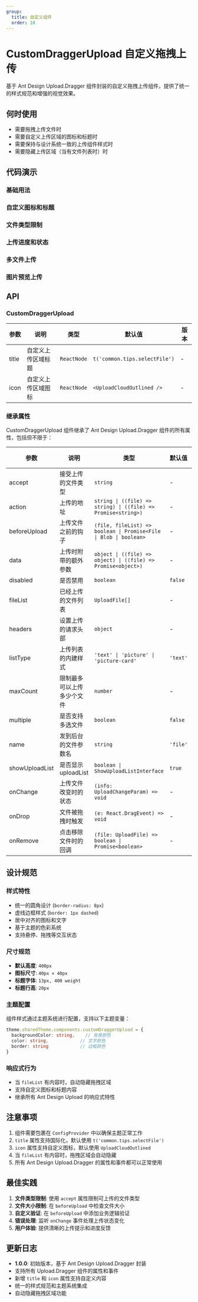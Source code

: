 ```yaml
---
group:
  title: 自定义组件
  order: 10
---
```


# CustomDraggerUpload 自定义拖拽上传

基于 Ant Design Upload.Dragger 组件封装的自定义拖拽上传组件，提供了统一的样式规范和增强的视觉效果。

## 何时使用

- 需要拖拽上传文件时
- 需要自定义上传区域的图标和标题时
- 需要保持与设计系统一致的上传组件样式时
- 需要隐藏上传区域（当有文件列表时）时

## 代码演示

### 基础用法

<code src="./demo/basic.tsx"></code>

### 自定义图标和标题

<code src="./demo/customIcon.tsx"></code>

### 文件类型限制

<code src="./demo/fileTypes.tsx"></code>

### 上传进度和状态

<code src="./demo/uploadStatus.tsx"></code>

### 多文件上传

<code src="./demo/multipleFiles.tsx"></code>

### 图片预览上传

<code src="./demo/imageUpload.tsx"></code>

## API

### CustomDraggerUpload

| 参数 | 说明 | 类型 | 默认值 | 版本 |
| --- | --- | --- | --- | --- |
| title | 自定义上传区域标题 | `ReactNode` | `t('common.tips.selectFile')` | - |
| icon | 自定义上传区域图标 | `ReactNode` | `<UploadCloudOutlined />` | - |

### 继承属性

CustomDraggerUpload 组件继承了 Ant Design Upload.Dragger 组件的所有属性，包括但不限于：

| 参数 | 说明 | 类型 | 默认值 | 版本 |
| --- | --- | --- | --- | --- |
| accept | 接受上传的文件类型 | `string` | - | - |
| action | 上传的地址 | `string \| ((file) => string) \| ((file) => Promise<string>)` | - | - |
| beforeUpload | 上传文件之前的钩子 | `(file, fileList) => boolean \| Promise<File \| Blob \| boolean>` | - | - |
| data | 上传时附带的额外参数 | `object \| ((file) => object) \| ((file) => Promise<object>)` | - | - |
| disabled | 是否禁用 | `boolean` | `false` | - |
| fileList | 已经上传的文件列表 | `UploadFile[]` | - | - |
| headers | 设置上传的请求头部 | `object` | - | - |
| listType | 上传列表的内建样式 | `'text' \| 'picture' \| 'picture-card'` | `'text'` | - |
| maxCount | 限制最多可以上传多少个文件 | `number` | - | - |
| multiple | 是否支持多选文件 | `boolean` | `false` | - |
| name | 发到后台的文件参数名 | `string` | `'file'` | - |
| showUploadList | 是否显示 uploadList | `boolean \| ShowUploadListInterface` | `true` | - |
| onChange | 上传文件改变时的状态 | `(info: UploadChangeParam) => void` | - | - |
| onDrop | 文件被拖拽时触发 | `(e: React.DragEvent) => void` | - | - |
| onRemove | 点击移除文件时的回调 | `(file: UploadFile) => boolean \| Promise<boolean>` | - | - |

## 设计规范

### 样式特性

- 统一的圆角设计 (`border-radius: 8px`)
- 虚线边框样式 (`border: 1px dashed`)
- 居中对齐的图标和文字
- 基于主题的色彩系统
- 支持悬停、拖拽等交互状态

### 尺寸规范

- **默认高度**: `400px`
- **图标尺寸**: `40px × 40px`
- **标题字体**: `13px, 400 weight`
- **标题行高**: `20px`

### 主题配置

组件样式通过主题系统进行配置，支持以下主题变量：

```typescript
theme.sharedTheme.components.customDraggerUpload = {
  backgroundColor: string,    // 背景颜色
  color: string,            // 文字颜色
  border: string            // 边框颜色
}
```

### 响应式行为

- 当 `fileList` 有内容时，自动隐藏拖拽区域
- 支持自定义图标和标题内容
- 继承所有 Ant Design Upload 的响应式特性

## 注意事项

1. 组件需要包裹在 `ConfigProvider` 中以确保主题正常工作
2. `title` 属性支持国际化，默认使用 `t('common.tips.selectFile')`
3. `icon` 属性支持自定义图标，默认使用 `UploadCloudOutlined`
4. 当 `fileList` 有内容时，拖拽区域会自动隐藏
5. 所有 Ant Design Upload.Dragger 的属性和事件都可以正常使用

## 最佳实践

1. **文件类型限制**: 使用 `accept` 属性限制可上传的文件类型
2. **文件大小限制**: 在 `beforeUpload` 中检查文件大小
3. **自定义验证**: 在 `beforeUpload` 中添加业务逻辑验证
4. **错误处理**: 监听 `onChange` 事件处理上传状态变化
5. **用户体验**: 提供清晰的上传提示和进度反馈

## 更新日志

- **1.0.0**: 初始版本，基于 Ant Design Upload.Dragger 封装
- 支持所有 Upload.Dragger 组件的属性和事件
- 新增 `title` 和 `icon` 属性支持自定义内容
- 统一的样式规范和主题系统集成
- 自动隐藏拖拽区域功能
